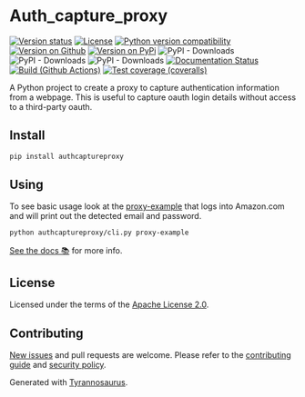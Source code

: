 # Auth_capture_proxy

[![Version status](https://img.shields.io/pypi/status/authcaptureproxy)](https://pypi.org/project/authcaptureproxy)
[![License](https://img.shields.io/badge/License-Apache%202.0-blue.svg)](https://opensource.org/licenses/Apache-2.0)
[![Python version compatibility](https://img.shields.io/pypi/pyversions/authcaptureproxy)](https://pypi.org/project/authcaptureproxy)
[![Version on Github](https://img.shields.io/github/v/release/alandtse/auth_capture_proxy?include_prereleases&label=GitHub)](https://github.com/alandtse/auth_capture_proxy/releases)
[![Version on PyPi](https://img.shields.io/pypi/v/authcaptureproxy)](https://pypi.org/project/authcaptureproxy)
![PyPI - Downloads](https://img.shields.io/pypi/dd/authcaptureproxy)
![PyPI - Downloads](https://img.shields.io/pypi/dw/authcaptureproxy)
![PyPI - Downloads](https://img.shields.io/pypi/dm/authcaptureproxy)
[![Documentation Status](https://readthedocs.org/projects/auth-capture-proxy/badge/?version=latest)](https://auth-capture-proxy.readthedocs.io/en/latest/?badge=latest)
[![Build (Github Actions)](https://img.shields.io/github/workflow/status/alandtse/auth_capture_proxy/Build%20&%20test?label=Build%20&%20test)](https://github.com/alandtse/auth_capture_proxy/actions)
[![Test coverage (coveralls)](https://coveralls.io/repos/github/alandtse/auth_capture_proxy/badge.svg?branch=main&service=github)](https://coveralls.io/github/alandtse/auth_capture_proxy?branch=main)

A Python project to create a proxy to capture authentication information from a webpage. This is useful to capture oauth login details without access to a third-party oauth.

## Install

```bash
pip install authcaptureproxy
```

## Using

To see basic usage look at the [proxy-example](authcaptureproxy/cli.py) that logs into Amazon.com and will print out the detected email and password.

```bash
python authcaptureproxy/cli.py proxy-example
```

[See the docs 📚](https://auth-capture-proxy.readthedocs.io/en/latest/) for more info.

## License

Licensed under the terms of the [Apache License 2.0](https://spdx.org/licenses/Apache-2.0.html).

## Contributing

[New issues](https://github.com/alandtse/auth_capture_proxy/issues) and pull requests are welcome.
Please refer to the [contributing guide](https://github.com/alandtse/auth_capture_proxy/blob/main/CONTRIBUTING.md)
and [security policy](https://github.com/alandtse/auth_capture_proxy/blob/main/SECURITY.md).

Generated with [Tyrannosaurus](https://github.com/dmyersturnbull/tyrannosaurus).

